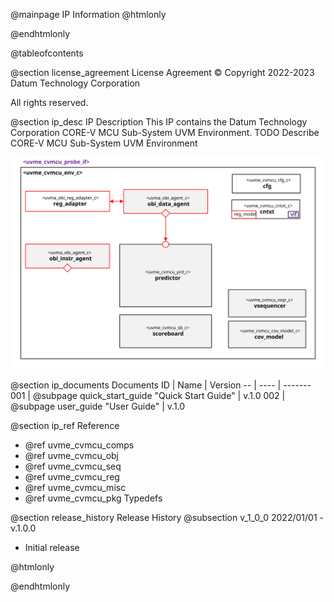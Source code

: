 @mainpage IP Information
@htmlonly
<div class="autonumbering">
@endhtmlonly



@tableofcontents



@section license_agreement License Agreement
© Copyright 2022-2023 Datum Technology Corporation

All rights reserved.



@section ip_desc IP Description
This IP contains the Datum Technology Corporation CORE-V MCU Sub-System UVM Environment.
TODO Describe CORE-V MCU Sub-System UVM Environment

![uvme_cvmcu_env_c Block Diagram](env_block_diagram.svg)


@section ip_documents Documents
ID | Name | Version
-- | ---- | -------
001 | @subpage quick_start_guide "Quick Start Guide" | v.1.0
002 | @subpage user_guide "User Guide" | v.1.0


@section ip_ref Reference
 * @ref uvme_cvmcu_comps
 * @ref uvme_cvmcu_obj
 * @ref uvme_cvmcu_seq
 * @ref uvme_cvmcu_reg
 * @ref uvme_cvmcu_misc
 * @ref uvme_cvmcu_pkg Typedefs





@section release_history Release History
@subsection v_1_0_0 2022/01/01 - v.1.0.0
- Initial release



@htmlonly
</div>
@endhtmlonly